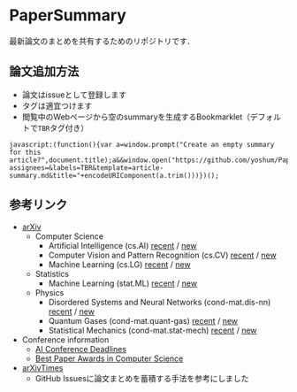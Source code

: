 # PaperSummary

最新論文のまとめを共有するためのリポジトリです．

## 論文追加方法

- 論文はissueとして登録します
- タグは適宜つけます
- 閲覧中のWebページから空のsummaryを生成するBookmarklet（デフォルトで`TBR`タグ付き）
```
javascript:(function(){var a=window.prompt("Create an empty summary for this article?",document.title);a&&window.open("https://github.com/yoshum/PaperSummary/issues/new?assignees=&labels=TBR&template=article-summary.md&title="+encodeURIComponent(a.trim()))})();
```

## 参考リンク

- [arXiv](https://arxiv.org/)
  - Computer Science
    - Artificial Intelligence (cs.AI) [recent](https://arxiv.org/list/cs.AI/recent) / [new](https://arxiv.org/list/cs.AI/new)
    - Computer Vision and Pattern Recognition (cs.CV) [recent](https://arxiv.org/list/cs.CV/recent) / [new](https://arxiv.org/list/cs.CV/new)
    - Machine Learning (cs.LG) [recent](https://arxiv.org/list/cs.LG/recent) / [new](https://arxiv.org/list/cs.LG/new)
  - Statistics
    - Machine Learning (stat.ML) [recent](https://arxiv.org/list/stat.ML/recent) / [new](https://arxiv.org/list/stat.ML/new)
  - Physics
    - Disordered Systems and Neural Networks (cond-mat.dis-nn) [recent](https://arxiv.org/list/cond-mat.dis-nn/recent) / [new](https://arxiv.org/list/cond-mat.dis-nn/new)
    - Quantum Gases (cond-mat.quant-gas) [recent](https://arxiv.org/list/cond-mat.quant-gas/recent) / [new](https://arxiv.org/list/cond-mat.quant-gas/new)
    - Statistical Mechanics (cond-mat.stat-mech) [recent](https://arxiv.org/list/cond-mat.stat-mech/recent) / [new](https://arxiv.org/list/cond-mat.stat-mech/new)
- Conference information
  - [AI Conference Deadlines](https://aideadlin.es/?sub=ML,CV,NLP,RO,SP,DM)
  - [Best Paper Awards in Computer Science](https://jeffhuang.com/best_paper_awards.html)
- [arXivTimes](https://github.com/arXivTimes/arXivTimes)
  - GitHub Issuesに論文まとめを蓄積する手法を参考にしました

